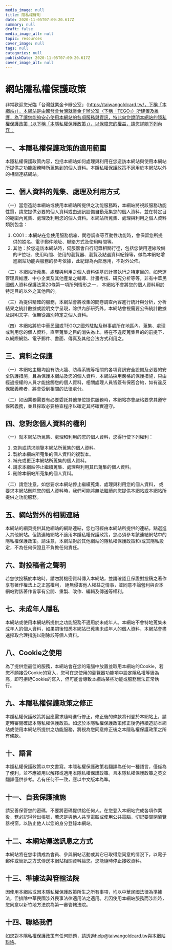 ```yaml
---
media_image: null
title: 隱私權聲明
date: 2020-11-05T07:09:20.617Z
summary: null
draft: false
media_image_alt: null
topic: resources
cover_image: null
tags: null
categories: null
publishDate: 2020-11-05T07:09:20.617Z
cover_image_alt: null
---
```

# 網站隱私權保護政策

非常歡迎您光臨「台灣就業金卡辦公室」（https://taiwangoldcard.tw/，下稱「本網站」），本網站是由國發會台灣就業金卡辦公室（下稱「TEGO」）所建置及維護，為了讓您能夠安心使用本網站的各項服務與資訊，特此向您說明本網站的隱私權保護政策（以下稱「本隱私權保護政策」），以保障您的權益，請您詳閱下列內容：

## 一、本隱私權保護政策的適用範圍

本隱私權保護政策內容，包括本網站如何處理與利用在您造訪本網站與使用本網站所提供之功能服務時所蒐集到的個人資料。本隱私權保護政策不適用於本網站以外的相關連結網站。

## 二、個人資料的蒐集、處理及利用方式

（一）當您造訪本網站或使用本網站所提供之功能服務時，本網站將視該服務功能性質，請您提供必要的個人資料或由通訊設備自動蒐集您的個人資料，並在特定目的範圍內蒐集、處理及利用您的個人資料。本網站所蒐集、處理與利用之個人資料類別包含：

1. C001：本網站在您使用服務信箱、問卷調查等互動性功能時，會保留您所提供的姓名、電子郵件地址、聯絡方式及使用時間等。
2. 其他：於您造訪本網站時，伺服器會自行記錄相關行徑，包括您使用連線設備的IP位址、使用時間、使用的瀏覽器、瀏覽及點選資料紀錄等，做為本網站增進網站功能與服務的參考依據，此紀錄為內部應用，不對外公佈。

（二）本網站所蒐集、處理與利用之個人資料係基於計畫執行之特定目的，如營運管理與維護、中小企業及其他產業之輔導、計畫考核、研究分析等等，非有中華民國個人資料保護法第20條第一項所列情形之一，
本網站不會將您的個人資料用於特定目的以外之其他目的。

（三）為提供精確的服務，本網站會將收集的問卷調查內容進行統計與分析，分析結果之統計數據或說明文字呈現，除供內部研究外，本網站會視需要公佈統計數據及說明文字，但無從識別特定之個人資料。

（四）本網站將於中華民國或TEGO之國外駐點及辦事處所在地區內，蒐集、處理或利用您的個人資料，直至蒐集之目的消失為止。將在不違反蒐集目的的前提下，以網際網路、電子郵件、書面、傳真及其他合法方式利用之。

## 三、資料之保護

（一）本網站主機均設有防火牆、防毒系統等相關的各項資訊安全設備及必要的安全防護措施，且為保護本網站及您的個人資料，本網站採用嚴格的保護措施，只由經過授權的人員才能接觸您的個人資料，相關處理人員皆簽有保密合約，如有違反保密義務者，將會受到相關的法律處分。

（二）如因業務需要有必要委託其他單位提供服務時，本網站亦會嚴格要求其遵守保密義務，並且採取必要檢查程序以確定其將確實遵守。

## 四、您對您個人資料的權利

（一）就本網站所蒐集、處理和利用的您的個人資料，您得行使下列權利：

1. 查詢或請求閱覽本網站所蒐集的個人資料。
2. 製給本網站所蒐集的個人資料的複製本。
3. 補充或更正本網站所蒐集的個人資料。
4. 請求本網站停止繼續蒐集、處理與利用其已蒐集的個人資料。
5. 刪除本網站所蒐集的個人資料。

（二）請您注意，如您要求本網站停止繼續蒐集、處理與利用您的個人資料， 或要求本網站刪除您的個人資料時，我們可能將無法繼續向您提供本網站或本網站所提供之功能服務。

## 五、網站對外的相關連結

本網站的網頁提供其他網站的網路連結，您也可經由本網站所提供的連結，點選進入其他網站。但該連結網站不適用本隱私權保護政策，您必須參考該連結網站中的隱私權保護政策。請注意，本網站對於其他網站的隱私權保護政策和/或其隱私設定，不為任何保證且不負擔任何責任。

## 六、對投稿者之聲明

若您欲投稿於本站時，請勿將機密資料傳入本網站，並請確認且保證對投稿之著作享有著作權法上之正當權利，
絕無侵害他人權益之情事，並同意不論營利與否本網站對該著作皆享有公開、重製、改作、編輯及傳送等權利。

## 七、未成年人隱私

本網站或使用本網站所提供之功能服務不適用於未成年人。本網站不會特地蒐集未成年人的個人資料，如果嗣後知悉本網站已蒐集未成年人的個人資料，本網站會盡速採取合理措施以刪除該等個人資料。

## 八、Cookie之使用

為了提供您最佳的服務，本網站會在您的電腦中放置並取用本網站的Cookie，若您不願接受Cookie的寫入，您可在您使用的瀏覽器功能項中設定隱私權等級為高，即可拒絕Cookie的寫入，但可能會導致本網站某些功能或服務無法正常執行。

## 九、本隱私權保護政策之修正

本隱私權保護政策將因應需求隨時進行修正，修正後的條款將刊登於本網站上，請定時審閱確認本隱私權保護政策。如您於本隱私權保護政策修正後仍持續造訪本網站或使用本網站所提供之功能服務，將視為您同意修正後之本隱私權保護政策之所有條款。

## 十、語言

本隱私權保護政策以中文書寫。本隱私權保護政策若翻譯為任何一種語言，僅係為了便利，並不應被用以解釋或適用本隱私權保護政策。且本隱私權保護政策之英文翻譯僅供參考。若有任何不一致，應以中文版本為準。

## 十一、自我保護措施

請妥善保管您的密碼，不要將密碼提供給任何人。在您登入本網站完成各項作業後，務必記得登出帳號，若您是與他人共享電腦或使用公共電腦，切記要關閉瀏覽器視窗，以防止他人以您的身分登錄本網站。

## 十二、本網站傳送訊息之方式

本網站將在您申請成為會員、參與網站活動或其它已取得您同意的情況下，以電子郵件或簡訊之方式傳送本網站相關資料給您。您能隨時停止接收資料。

## 十三、準據法與管轄法院

因使用本網站或因本隱私權保護政策所生之所有事項，均以中華民國法律為準據法，但排除中華民國涉外民事法律適用法之適用。若因使用本網站服務而涉訟時，您同意以新竹地方法院為第一審管轄法院。

## 十四、聯絡我們

如您對本隱私權保護政策有任何問題，請透過help@taiwangoldcard.tw與本網站聯絡。
